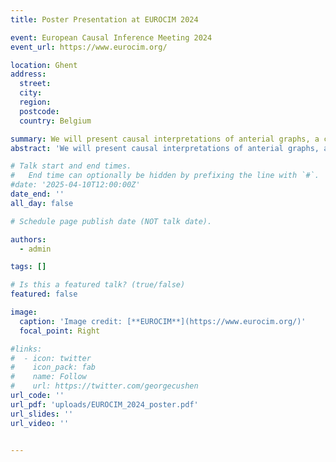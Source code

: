 ```yaml
---
title: Poster Presentation at EUROCIM 2024

event: European Causal Inference Meeting 2024
event_url: https://www.eurocim.org/

location: Ghent
address:
  street: 
  city: 
  region: 
  postcode: 
  country: Belgium

summary: We will present causal interpretations of anterial graphs, a class of graphs which generalises common causal graphs such as DAGs, chain graphs and ancestral graphs.
abstract: 'We will present causal interpretations of anterial graphs, a class of graphs which generalises common causal graphs such as DAGs, chain graphs and ancestral graphs. Poster related to the talk attached (Presented at [**UCL Poster Session**](https://tsoo-math.github.io/ucl2/grst/2025-poster.html)).'

# Talk start and end times.
#   End time can optionally be hidden by prefixing the line with `#`.
#date: '2025-04-10T12:00:00Z'
date_end: ''
all_day: false

# Schedule page publish date (NOT talk date).

authors:
  - admin

tags: []

# Is this a featured talk? (true/false)
featured: false

image:
  caption: 'Image credit: [**EUROCIM**](https://www.eurocim.org/)'
  focal_point: Right

#links:
#  - icon: twitter
#    icon_pack: fab
#    name: Follow
#    url: https://twitter.com/georgecushen
url_code: ''
url_pdf: 'uploads/EUROCIM_2024_poster.pdf'
url_slides: ''
url_video: ''


---
```

